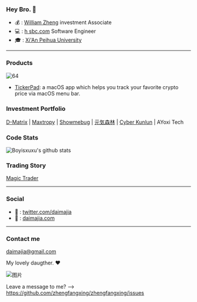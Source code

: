 ### Hey Bro. 👋

- 💰 : [William Zheng](https:/zhengfangxing.github.io) investment Associate
- 💻 : [h sbc.com](https://hsbc.com/) Software Engineer
- 🎓 : [Xi'An Peihua University](http://www.peihua.cn/)

----

### Products
![64](https://user-images.githubusercontent.com/2503423/130353170-fc6a8a8a-38df-4711-aafa-e0c98646f822.png)

- [TickerPad](https://tickerpad.app): a
 macOS app which helps you track your favorite crypto price via macOS menu bar. 
### Investment Portfolio

[D-Matrix](http://www.di-matrix.com/)  |   [Maxtropy](http://www.maxtropy.com/)  | [Showmebug](https://www.showmebug.com/)  | [元気森林](https://www.yuanqisenlin.com/) | [Cyber Kunlun](https://www.cyberkl.com/)  |  AYoxi Tech

### Code Stats

![Boyisxuxu's github stats](https://github-readme-stats.vercel.app/api?username=zhengfangxing&show_icons=true&theme=dracula)

### Trading Story

[Magic Trader](https://www.youtube.com/channel/UCkRc4Cyv0DZecuLjARwP3Gw)

---- 

### Social

- 🥸 : [twitter.com/daimajia](twitter.com/daimajia)
- 👻 : [daimajia.com](daimajia.com)

----

### Contact me

daimajia@gmail.com

My lovely daugther. ❤️

![图片](https://)

Leave a message to me? --> https://github.com/zhengfangxing/zhengfangxing/issues
